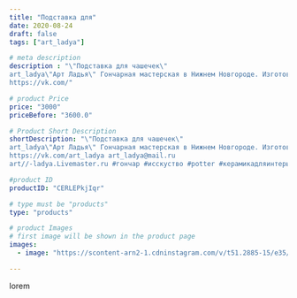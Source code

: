 ```yaml
---
title: "Подставка для"
date: 2020-08-24
draft: false
tags: ["art_ladya"]

# meta description
description : "\"Подставка для чашечек\" 
art_ladya\"Арт Ладья\" Гончарная мастерская в Нижнем Новгороде. Изготовление керамики и мастер//-классы по обучению. 
https://vk.com/"

# product Price
price: "3000"
priceBefore: "3600.0"

# Product Short Description
shortDescription: "\"Подставка для чашечек\" 
art_ladya\"Арт Ладья\" Гончарная мастерская в Нижнем Новгороде. Изготовление керамики и мастер//-классы по обучению. 
https://vk.com/art_ladya art_ladya@mail.ru 
art//-ladya.Livemaster.ru #гончар #исскуство #potter #керамикадляинтерьера #керамикаручнаяработа #гончарнаямастерская #керамиканазаказ #handmade #посудаизглины #керамика #гончарнаяпосуда #эксклюзивнаякерамика #painter #dishes #decor #ceramicar #чашечки #claygoods #restaurant #earthenware #ceramic #design #bowl #dish #plate #ceramicart #berries #авторскаякерамика #подставкадлячашечек #подставка"

#product ID
productID: "CERLEPkjIqr"

# type must be "products"
type: "products"

# product Images
# first image will be shown in the product page
images:
  - image: "https://scontent-arn2-1.cdninstagram.com/v/t51.2885-15/e35/118419373_351731999331174_6221991175901311590_n.jpg?tp=1&_nc_ht=scontent-arn2-1.cdninstagram.com&_nc_cat=106&_nc_ohc=vwb3p0_YkJMAX-4NDIj&ccb=7-4&oh=8de0e4aa720db33c65660b0bfb19e625&oe=60834129&_nc_sid=86f79a&ig_cache_key=MjM4MjczNDM0Nzk2NDU0OTgwMw%3D%3D.2-ccb7-4"

---
```

lorem
